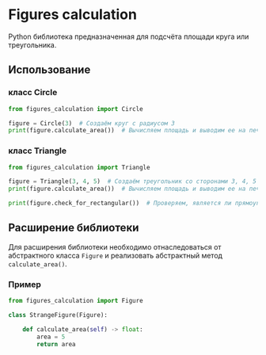 # Figures calculation

Python библиотека предназначенная для подсчёта площади круга или треугольника.


## Использование

### класс Circle 

```python
from figures_calculation import Circle 

figure = Circle(3)  # Создаём круг с радиусом 3
print(figure.calculate_area())  # Вычисляем площадь и выводим ее на печать
```

### класс Triangle 

```python
from figures_calculation import Triangle 

figure = Triangle(3, 4, 5)  # Создаём треугольник со сторонами 3, 4, 5
print(figure.calculate_area())  # Вычисляем площадь и выводим ее на печать

print(figure.check_for_rectangular())  # Проверяем, является ли прямоугольник. 
```

## Расширение библиотеки

Для расширения библиотеки необходимо отнаследоваться от абстрактного класса `Figure` и реализовать абстрактный метод `calculate_area()`.

### Пример

```python
from figures_calculation import Figure

class StrangeFigure(Figure):

    def calculate_area(self) -> float:
        area = 5    
        return area
```
